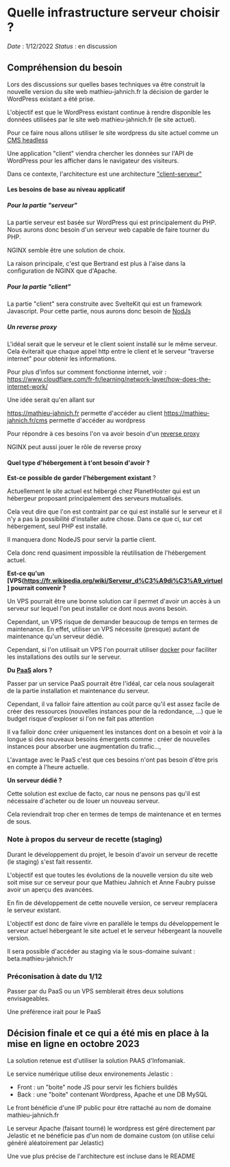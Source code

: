 # Quelle infrastructure serveur choisir ?

_Date_ : 1/12/2022
_Status_ : en discussion

## Compréhension du besoin

Lors des discussions sur quelles bases techniques va être construit la nouvelle version du site web mathieu-jahnich.fr la décision de garder le WordPress existant a été prise.

L'objectif est que le WordPress existant continue à rendre disponible les données utilisées par le site web mathieu-jahnich.fr (le site actuel).

Pour ce faire nous allons utiliser le site wordpress du site actuel comme un [CMS headless](https://galadrim.fr/blog/ce-quil-faut-savoir-sur-les-cms-headless)

Une application "client" viendra chercher les données sur l'API de WordPress pour les afficher dans le navigateur des visiteurs.

Dans ce contexte, l'architecture est une architecture ["client-serveur"](https://www.techno-science.net/definition/3743.html)

#### Les besoins de base au niveau applicatif

##### Pour la partie "serveur"

La partie serveur est basée sur WordPress qui est principalement du PHP. Nous aurons donc besoin d'un serveur web capable de faire tourner du PHP.

NGINX semble être une solution de choix.

La raison principale, c'est que Bertrand est plus à l'aise dans la configuration de NGINX que d'Apache.

##### Pour la partie "client"

La partie "client" sera construite avec SvelteKit qui est un framework Javascript. Pour cette partie, nous aurons donc besoin de [NodJs](https://nodejs.org/en/)

##### Un reverse proxy

L'idéal serait que le serveur et le client soient installé sur le même serveur. Cela éviterait que chaque appel http entre le client et le serveur "traverse internet" pour obtenir les informations.

Pour plus d'infos sur comment fonctionne internet, voir : https://www.cloudflare.com/fr-fr/learning/network-layer/how-does-the-internet-work/

Une idée serait qu'en allant sur

https://mathieu-jahnich.fr permette d'accéder au client
https://mathieu-jahnich.fr/cms permette d'accéder au wordpress

Pour répondre à ces besoins l'on va avoir besoin d'un [reverse proxy](https://fr.wikipedia.org/wiki/Proxy_inverse)

NGINX peut aussi jouer le rôle de reverse proxy

#### Quel type d'hébergement à t'ont besoin d'avoir ?

**Est-ce possible de garder l'hébergement existant** ?

Actuellement le site actuel est hébergé chez PlanetHoster qui est un hébergeur proposant principalement des serveurs mutualisés.

Cela veut dire que l'on est contraint par ce qui est installé sur le serveur et il n'y a pas la possibilité d'installer autre chose. Dans ce que ci, sur cet hébergement, seul PHP est installé.

Il manquera donc NodeJS pour servir la partie client.

Cela donc rend quasiment impossible la réutilisation de l'hébergement actuel.

**Est-ce qu'un [VPS(https://fr.wikipedia.org/wiki/Serveur_d%C3%A9di%C3%A9_virtuel] pourrait convenir ?**

Un VPS pourrait être une bonne solution car il permet d'avoir un accès à un serveur sur lequel l'on peut installer ce dont nous avons besoin.

Cependant, un VPS risque de demander beaucoup de temps en termes de maintenance. En effet, utiliser un VPS nécessite (presque) autant de maintenance qu'un serveur dédié.

Cependant, si l'on utilisait un VPS l'on pourrait utiliser [docker](https://www.docker.com/) pour faciliter les installations des outils sur le serveur.

**Du [PaaS](https://fr.wikipedia.org/wiki/Platform_as_a_service) alors ?**

Passer par un service PaaS pourrait être l'idéal, car cela nous soulagerait de la partie installation et maintenance du serveur.

Cependant, il va falloir faire attention au coût parce qu'il est assez facile de créer des ressources (nouvelles instances pour de la redondance, ...) que le budget risque d'exploser si l'on ne fait pas attention

Il va falloir donc créer uniquement les instances dont on a besoin et voir à la longue si des nouveaux besoins émergents comme : créer de nouvelles instances pour absorber une augmentation du trafic…,

L'avantage avec le PaaS c'est que ces besoins n'ont pas besoin d'être pris en compte à l'heure actuelle.

**Un serveur dédié ?**

Cette solution est exclue de facto, car nous ne pensons pas qu'il est nécessaire d'acheter ou de louer un nouveau serveur.

Cela reviendrait trop cher en termes de temps de maintenance et en termes de sous.

### Note à propos du serveur de recette (staging)

Durant le développement du projet, le besoin d'avoir un serveur de recette (le staging) s'est fait ressentir.

L'objectif est que toutes les évolutions de la nouvelle version du site web soit mise sur ce serveur pour que Mathieu Jahnich et Anne Faubry puisse avoir un aperçu des avancées.

En fin de développement de cette nouvelle version, ce serveur remplacera le serveur existant.

L'objectif est donc de faire vivre en parallèle le temps du développement le serveur actuel hébergeant le site actuel et le serveur hébergeant la nouvelle version.

Il sera possible d'accéder au staging via le sous-domaine suivant : beta.mathieu-jahnich.fr

### Préconisation à date du 1/12

Passer par du PaaS ou un VPS semblerait êtres deux solutions envisageables.

Une préférence irait pour le PaaS

## Décision finale et ce qui a été mis en place à la mise en ligne en octobre 2023

La solution retenue est d'utiliser la solution PAAS d'Infomaniak.

Le service numérique utilise deux environements Jelastic :

- Front : un "boite" node JS pour servir les fichiers buildés
- Back : une "boite" contenant Wordpress, Apache et une DB MySQL

Le front bénéficie d'une IP public pour être rattaché au nom de domaine mathieu-jahnich.fr

Le serveur Apache (faisant tourné) le wordpress est géré directement par Jelastic et ne bénéficie pas d'un nom de domaine custom (on utilise celui généré aléatoirement par Jelastic)

Une vue plus précise de l'architecture est incluse dans le README
